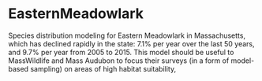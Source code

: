 # EasternMeadowlark
Species distribution modeling for Eastern Meadowlark in Massachusetts, which has declined rapidly in the state: 7.1% per year over the last 50 years, and 9.7% per year from 2005 to 2015. This model should be useful to MassWildlife and Mass Audubon to focus their surveys (in a form of model-based sampling) on areas of high habitat suitability, 
